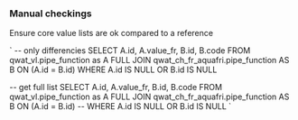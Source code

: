 ### Manual checkings

Ensure core value lists are ok compared to a reference

`
-- only differencies
SELECT A.id, A.value_fr, B.id, B.code
FROM qwat_vl.pipe_function as A
    FULL JOIN qwat_ch_fr_aquafri.pipe_function AS B ON (A.id = B.id)
WHERE A.id IS NULL OR B.id IS NULL


-- get full list
SELECT A.id, A.value_fr, B.id, B.code
FROM qwat_vl.pipe_function as A
    FULL JOIN qwat_ch_fr_aquafri.pipe_function AS B ON (A.id = B.id)
-- WHERE A.id IS NULL OR B.id IS NULL
`

